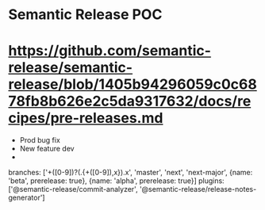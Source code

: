 # Semantic Release POC

# https://github.com/semantic-release/semantic-release/blob/1405b94296059c0c6878fb8b626e2c5da9317632/docs/recipes/pre-releases.md
- Prod bug fix
- New feature dev
- 
branches: ['+([0-9])?(.{+([0-9]),x}).x', 'master', 'next', 'next-major', {name: 'beta', prerelease: true}, {name: 'alpha', prerelease: true}]
plugins: ['@semantic-release/commit-analyzer', '@semantic-release/release-notes-generator']
